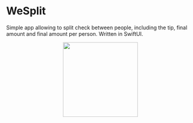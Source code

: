 # WeSplit
Simple app allowing to split check between people, including the tip, final amount and final amount per person. Written in SwiftUI.
<p align="center">
    <img width="200" src="https://i.postimg.cc/8c7jqBBq/WeSplit.png">
</p>
         
